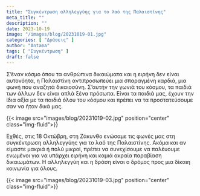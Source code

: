 ```yaml
---
title: "Συγκέντρωση αλληλεγγύης για το λαό της Παλαιστίνης"
meta_title: ""
description: ""
date: 2023-10-19
image: "/images/blog/20231019-01.jpg"
categories: [ "Δράσεις" ]
author: "Antama"
tags: [ "Συγκέντρωση" ]
draft: false
---
```


Σ’έναν κόσμο όπου τα ανθρώπινα δικαιώματα και η ειρήνη δεν είναι αυτονόητα, η Παλαιστίνη αντιπροσωπεύει μια σπαραγμένη
καρδιά, μια φωνή που αναζητά δικαιοσύνη. Σ’αυτήν την γωνιά του κόσμου, τα παιδιά των άλλων δεν είναι απλά ξένα πρόσωπα.
Είναι τα παιδιά μας, έχουν την ίδια αξία με τα παιδιά όλου του κόσμου και πρέπει να τα προστατεύσουμε σαν να ήταν δικά
μας.

{{< image src="images/blog/20231019-02.jpg" position="center" class="img-fluid">}}

Εχθές, στις 18 Οκτώβρη, στη Ζάκυνθο ενώσαμε τις φωνές μας στη συγκέντρωση αλληλεγγύης για το λαό της Παλαιστίνης. Ακόμα
και αν είμαστε μακριά ή πολύ μικροί, πρέπει να συνεχίσουμε να παλέυουμε ενωμένοι για να υπάρχει ειρήνη και καμιά ακραία
παραβίαση δικαιωμάτων. Η αλληλεγγύη και η δράση είναι ο δρόμος προς μια δίκαιη κοινωνία για όλους.

{{< image src="images/blog/20231019-03.jpg" position="center" class="img-fluid">}}
